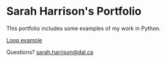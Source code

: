 # Sarah Harrison's Portfolio

This portfolio includes some examples of my work in Python.

[Loop example](loop.md)

Questions? [sarah.harrison@dal.ca](mailto:sarah.harrison@dal.ca)
